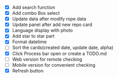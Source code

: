 - [x] Add search function
- [x] Add combo Box select
- [x] Update data after modify rope data
- [x] Update panel  after add new repo card
- [x] Language display with photo
- [x] Add star to star part
- [x] Format datetime
- [ ] Sort the cards(created date, update date, alpha)
- [x] Click Process bar open or create a TODO.md
- [ ] Web version for remote checking
- [ ] Mobile version for convenient checking 
- [x] Refresh button
